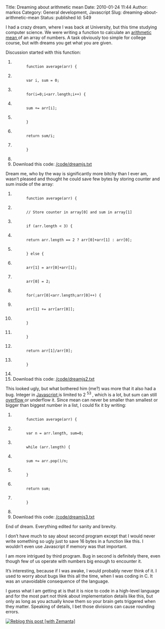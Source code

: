 Title: Dreaming about arithmetic mean
Date: 2010-01-24 11:44
Author: markos
Category: General development, Javascript
Slug: dreaming-about-arithmetic-mean
Status: published
Id: 549

<html>
 <body>
  <div>
   <p>
    I had a crazy dream, where I was back at University, but this time studying computer science. We were writing a function to calculate an
    <a class="zem_slink" href="http://en.wikipedia.org/wiki/Arithmetic_mean" rel="wikipedia" title="Arithmetic mean">
     arithmetic mean
    </a>
    of an array of numbers. A task obviously too simple for college course, but with dreams you get what you are given.
   </p>
   <p>
    Discussion started with this function:
   </p>
   <ol class="code">
    <li>
     <code>
      function average(arr) {
     </code>
    </li>
    <li class="tab1">
     <code>
      var i, sum = 0;
     </code>
    </li>
    <li class="tab1">
     <code>
      for(i=0;i&lt;arr.length;i++) {
     </code>
    </li>
    <li class="tab2">
     <code>
      sum += arr[i];
     </code>
    </li>
    <li class="tab1">
     <code>
      }
     </code>
    </li>
    <li class="tab1">
     <code>
      return sum/i;
     </code>
    </li>
    <li>
     <code>
      }
     </code>
    </li>
    <li>
    </li>
    <li class="download">
     Download this code:
     <a href="http://markos.gaivo.net/blog/code/dreamjs.txt" title="Download the above code as a text file">
      /code/dreamjs.txt
     </a>
    </li>
   </ol>
   <p>
    Dream me, who by the way is significantly more bitchy than I ever am, wasn’t pleased and thought he could save few bytes by storing counter and sum inside of the array:
   </p>
   <ol class="code">
    <li>
     <code>
      function average(arr) {
     </code>
    </li>
    <li class="tab1 cmnt">
     <code>
      // Store counter in array[0] and sum in array[1]
     </code>
    </li>
    <li class="tab1">
     <code>
      if (arr.length &lt; 3) {
     </code>
    </li>
    <li class="tab2">
     <code>
      return arr.length == 2 ? arr[0]+arr[1] : arr[0];
     </code>
    </li>
    <li class="tab1">
     <code>
      } else {
     </code>
    </li>
    <li class="tab2">
     <code>
      arr[1] = arr[0]+arr[1];
     </code>
    </li>
    <li class="tab2">
     <code>
      arr[0] = 2;
     </code>
    </li>
    <li class="tab2">
     <code>
      for(;arr[0]&lt;arr.length;arr[0]++) {
     </code>
    </li>
    <li class="tab3">
     <code>
      arr[1] += arr[arr[0]];
     </code>
    </li>
    <li class="tab2">
     <code>
      }
     </code>
    </li>
    <li class="tab1">
     <code>
      }
     </code>
    </li>
    <li class="tab1">
     <code>
      return arr[1]/arr[0];
     </code>
    </li>
    <li>
     <code>
      }
     </code>
    </li>
    <li>
    </li>
    <li class="download">
     Download this code:
     <a href="http://markos.gaivo.net/blog/code/dreamjs2.txt" title="Download the above code as a text file">
      /code/dreamjs2.txt
     </a>
    </li>
   </ol>
   <p>
    This looked ugly, but what bothered him (me?) was more that it also had a bug. Integer in
    <a class="zem_slink" href="http://en.wikipedia.org/wiki/JavaScript" rel="wikipedia" title="JavaScript">
     Javascript
    </a>
    is limited to 2
    <sup>
     53
    </sup>
    , which is a lot, but sum can still
    <a class="zem_slink" href="http://en.wikipedia.org/wiki/Arithmetic_overflow" rel="wikipedia" title="Arithmetic overflow">
     overflow
    </a>
    or underflow it. Since mean can never be smaller than smallest or bigger than biggest number in a list, I could fix it by writing:
   </p>
   <ol class="code">
    <li>
     <code>
      function average(arr) {
     </code>
    </li>
    <li class="tab1">
     <code>
      var n = arr.length, sum=0;
     </code>
    </li>
    <li class="tab1">
     <code>
      while (arr.length) {
     </code>
    </li>
    <li class="tab2">
     <code>
      sum += arr.pop()/n;
     </code>
    </li>
    <li class="tab1">
     <code>
      }
     </code>
    </li>
    <li class="tab1">
     <code>
      return sum;
     </code>
    </li>
    <li>
     <code>
      }
     </code>
    </li>
    <li>
    </li>
    <li class="download">
     Download this code:
     <a href="http://markos.gaivo.net/blog/code/dreamjs3.txt" title="Download the above code as a text file">
      /code/dreamjs3.txt
     </a>
    </li>
   </ol>
   <p>
    End of dream. Everything edited for sanity and brevity.
   </p>
   <p>
    I don’t have much to say about second program except that I would never write something so ugly just to save 16 bytes in a function like this. I wouldn’t even use Javascript if memory was that important.
   </p>
   <p>
    I am more intrigued by third program. Bug in second is definitely there, even though few of us operate with numbers big enough to encounter it.
   </p>
   <p>
    It’s interesting, because if I was awake, I would probably never think of it. I used to worry about bugs like this all the time, when I was coding in C. It was an unavoidable consequence of the language.
   </p>
   <p>
    I guess what I am getting at is that it is nice to code in a high-level language and for the most part not think about implementation details like this, but only as long as you actually know them so your brain gets triggered when they matter. Speaking of details, I bet those divisions can cause rounding errors.
   </p>
   <div class="zemanta-pixie">
    <a class="zemanta-pixie-a" href="http://reblog.zemanta.com/zemified/7ab2d445-07ff-4ec6-bed9-f29a2797d7a3/" title="Reblog this post [with Zemanta]">
     <img alt="Reblog this post [with Zemanta]" class="zemanta-pixie-img" src="http://img.zemanta.com/reblog_e.png?x-id=7ab2d445-07ff-4ec6-bed9-f29a2797d7a3"/>
    </a>
    <span class="zem-script paragraph-reblog">
     <script defer="defer" src="http://static.zemanta.com/readside/loader.js" type="text/javascript">
     </script>
    </span>
   </div>
  </div>
 </body>
</html>